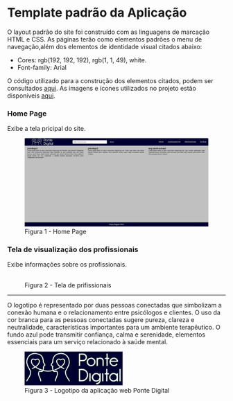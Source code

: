# Template padrão da Aplicação

O layout padrão do site foi construído com as linguagens de marcação HTML e CSS.
As páginas terão como elementos padrões o menu de navegação,além dos elementos de identidade visual citados abaixo:
<ul>
<li>Cores: rgb(192, 192, 192), rgb(1, 1, 49), white.</li>
<li>Font-family: Arial</li>
</ul>

O código utilizado para a construção dos elementos citados, podem ser consultados <a href="https://github.com/ICEI-PUC-Minas-PMV-ADS/pmv-ads-2024-1-e1-proj-web-t5-pmv-ads-2024-1-e1-projpontedigital/tree/main/codigo-fonte">aqui</a>. As imagens e ícones utilizados no projeto estão disponíveis <a href="https://github.com/ICEI-PUC-Minas-PMV-ADS/pmv-ads-2024-1-e1-proj-web-t5-pmv-ads-2024-1-e1-projpontedigital/tree/main/documentos/imagens">aqui</a>.

<h3><b>Home Page</b></h3>
<p>Exibe a tela pricipal do site.</p>
<figure> 
  <img src="https://github.com/ICEI-PUC-Minas-PMV-ADS/pmv-ads-2024-1-e1-proj-web-t5-pmv-ads-2024-1-e1-projpontedigital/blob/main/documentos/imagens/tela_de_homepage.jpg">
  <figcaption> Figura 1 - Home Page
</figure> 
    
<h3><b>Tela de visualização dos profissionais</b></h3>
<p>Exibe informações sobre os profissionais.</p>
<figure> 
  <img src="">
  <figcaption>Figura 2 - Tela de prifissionais     
</figure> 
<hr>
  
<p> O logotipo é representado por duas pessoas conectadas que simbolizam a conexão humana e o relacionamento entre psicólogos e clientes. O uso da cor branca para as pessoas conectadas sugere pureza, clareza e neutralidade, características importantes para um ambiente terapêutico. O fundo azul pode transmitir confiança, calma e serenidade, elementos essenciais para um serviço relacionado à saúde mental.</p>

<figure> 
  <img src="https://github.com/ICEI-PUC-Minas-PMV-ADS/pmv-ads-2024-1-e1-proj-web-t5-pmv-ads-2024-1-e1-projpontedigital/blob/main/documentos/imagens/logo..jpg" >
    <figcaption>Figura 3 - Logotipo da aplicação web Ponte Digital
</figure> 
